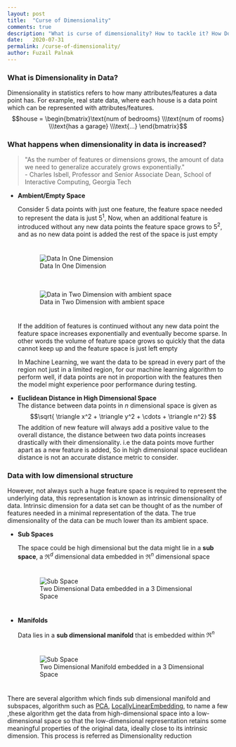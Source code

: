 ```yaml
---
layout: post
title:  "Curse of Dimensionality"
comments: true
description: "What is curse of dimensionality? How to tackle it? How Does it affect the Data and Training Algorithm"
date:   2020-07-31
permalink: /curse-of-dimensionality/
author: Fuzail Palnak
---
```


### What is Dimensionality in Data?
Dimensionality in statistics refers to how many attributes/features a data point has. For example, real state data, where 
each house is a data point which can be represented with attributes/features.
$$house =  \begin{bmatrix}\text{num of bedrooms} \\\text{num of rooms} \\\text{has a garage} \\\text{...}  \end{bmatrix}$$


### What happens when dimensionality in data is increased?
> "As the number of features or dimensions grows, the amount of data we need to generalize accurately grows exponentially." <br /> - Charles Isbell, Professor and Senior Associate Dean, School of Interactive Computing, Georgia Tech

<ul>
<li>

<b>Ambient/Empty Space</b><br />

Consider 5 data points with just one feature, the feature space needed to represent the data is just $5^1$,
Now, when an additional feature is introduced without 
any new data points the feature space grows to $5^2$, and as no new data point is added the rest of the space is just empty

<div style="padding: 10px;">
<figure class="image">
  <img src="https://fuzailpalnak.github.io/assets/curse/scale_first.png" alt="Data In One Dimension">
  <figcaption>Data In One Dimension</figcaption>
</figure>
</div>


<div style="padding: 10px;">
<figure class="image">
  <img src="https://fuzailpalnak.github.io/assets/curse/scale_second.png" alt="Data in Two Dimension with ambient space">
  <figcaption>Data in Two Dimension with ambient space</figcaption>
</figure>
</div>

If the addition of features is continued without any new data point the feature space increases exponentially and eventually become sparse. In other words
the volume of feature space grows so quickly that the data cannot keep up and the feature space is just left empty<br />

In Machine Learning, we want the data to be spread in every part of the region not just in a limited region, for our
machine learning algorithm to perform well, if data points are not in proportion with the features then the model might experience poor performance during testing.

</li>

<li>

<b>Euclidean Distance in High Dimensional Space</b><br />
The distance between data points in $n$ dimensional space is given as $$\sqrt{ \triangle x^2 +  \triangle y^2 +  \cdots + \triangle n^2} $$The addition of new feature
 will always add a positive value to the overall distance, the distance between two data points increases drastically with their dimensionality.
i.e the data points move further apart as a new feature is added, So in high dimensional space euclidean distance is not an accurate distance metric to consider.


</li>
</ul>

### Data with low dimensional structure

However, not always such a huge feature space is required to represent the underlying data, this representation is known as intrinsic dimensionality of data. 
Intrinsic dimension for a data set can be thought of as the number of features needed in a minimal representation of the data. 
The true dimensionality of the data can be much lower than its ambient space.
<ul>
<li>

<b>Sub Spaces</b><br />

The space could be high dimensional but the data might lie in a <b>sub space</b>, a $\Re^d$ dimensional data embedded in $\Re^n$  dimensional space 
<div style="padding: 10px;">
<figure class="image">
  <img src="https://fuzailpalnak.github.io/assets/curse/subspace.png" alt="Sub Space">
  <figcaption>Two Dimensional Data embedded in a 3 Dimensional Space</figcaption>
</figure>
</div>


</li>

<li>

<b>Manifolds</b><br />

Data lies in a <b>sub dimensional manifold</b> that is embedded within $\Re^n$

<div style="padding: 10px;">
<figure class="image">
  <img src="https://fuzailpalnak.github.io/assets/curse/manifold.png" alt="Sub Space">
  <figcaption>Two Dimensional Manifold embedded in a 3 Dimensional Space</figcaption>
</figure>
</div>
</li>
</ul>

There are several algorithm which finds sub dimensional manifold and subspaces, algorithm such as [PCA](https://en.wikipedia.org/wiki/Principal_component_analysis), 
[LocallyLinearEmbedding](https://cs.nyu.edu/~roweis/lle/papers/lleintro.pdf), to name a few ,these algorithm get the data from high-dimensional 
space into a low-dimensional space so that the low-dimensional representation retains some meaningful properties of the
original data, ideally close to its intrinsic dimension. This process is referred as Dimensionality reduction



 

